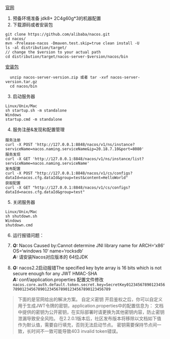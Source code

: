 ﻿[官网](https://nacos.io/zh-cn/docs/quick-start.html)
1. 预备环境准备 jdk8+  2C4g60g*3的机器配置
2. 下载源码或者安装包
```shell
git clone https://github.com/alibaba/nacos.git
cd nacos/
mvn -Prelease-nacos -Dmaven.test.skip=true clean install -U  
ls -al distribution/target/
// change the $version to your actual path
cd distribution/target/nacos-server-$version/nacos/bin
```
[安装包](https://github.com/alibaba/nacos/releases)  
```shell
  unzip nacos-server-version.zip 或者 tar -xvf nacos-server-version.tar.gz
  cd nacos/bin
```
3. 启动服务器
```shell
Linux/Unix/Mac
sh startup.sh -m standalone
Windows
startup.cmd -m standalone
```
4. 服务注册&发现和配置管理
```shell
服务注册
curl -X POST 'http://127.0.0.1:8848/nacos/v1/ns/instance?serviceName=nacos.naming.serviceName&ip=20.18.7.10&port=8080'
服务发现
curl -X GET 'http://127.0.0.1:8848/nacos/v1/ns/instance/list?serviceName=nacos.naming.serviceName'
发布配置
curl -X POST "http://127.0.0.1:8848/nacos/v1/cs/configs?dataId=nacos.cfg.dataId&group=test&content=HelloWorld"
获取配置
curl -X GET "http://127.0.0.1:8848/nacos/v1/cs/configs?dataId=nacos.cfg.dataId&group=test"

```

5. 关闭服务器
```shell
Linux/Unix/Mac
sh shutdown.sh
Windows
shutdown.cmd
```


6. 运行报错问题：
61. ***Q:*** Nacos Caused by:Cannot determine JNI library name for ARCH=‘x86‘ OS=‘windows 10‘ name=‘rocksdb‘  
***A:*** 请安装Nacos对应版本的 64位JDK 


62. ***Q:*** nacos2.2启动报错The specified key byte array is 16 bits which is not secure enough for any JWT HMAC-SHA  
***A:*** conf/application.properties 配置文件修改  
`nacos.core.auth.default.token.secret.key=SecretKey012345678901234567890123456789012345678901234567890123456789`
> 下面的是官网给出的解决方案。 自定义密钥 开启鉴权之后，你可以自定义用于生成JWT令牌的密钥，application.properties中的配置信息为：
> 文档中提供的密钥为公开密钥，在实际部署时请更换为其他密钥内容，防止密钥泄漏导致安全风险。
> 在2.2.0.1版本后，社区发布版本将移除以文档如下值作为默认值，需要自行填充，否则无法启动节点。
> 密钥需要保持节点间一致，长时间不一致可能导致403 invalid token错误。
